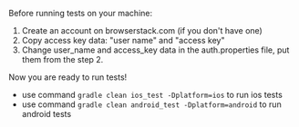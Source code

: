 Before running tests on your machine:
1. Create an account on browserstack.com (if you don't have one)
2. Copy access key data: "user name" and "access key"
3. Change user_name and access_key data in the auth.properties file, put them from the step 2.

Now you are ready to run tests! 
- use command `gradle clean ios_test -Dplatform=ios` to run ios tests
- use command `gradle clean android_test -Dplatform=android` to run android tests
